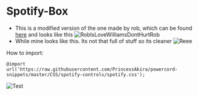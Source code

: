 # Spotify-Box

* This is a modified version of the one made by rob, which can be found [here](https://github.com/mrrobboss/discord-css-snippets/blob/master/modern_spotify.css) and looks like this
![RobIsLoveWilliamsDontHurtRob](https://cdn.discordapp.com/attachments/542864483543023646/735461882173063268/unknown.png) 
* While mine looks like this. Its not that full of stuff so its cleaner
![Reee](https://i.imgur.com/CoHlqK3.png)

How to import:

```@import url('https://raw.githubusercontent.com/PrincessAkira/powercord-snippets/master/CSS/spotify-controls/spotify.css');```

![Test](https://nuke.bayern/BubBKDCdkw.gif?key=vi2gZqSv2YjqH3)